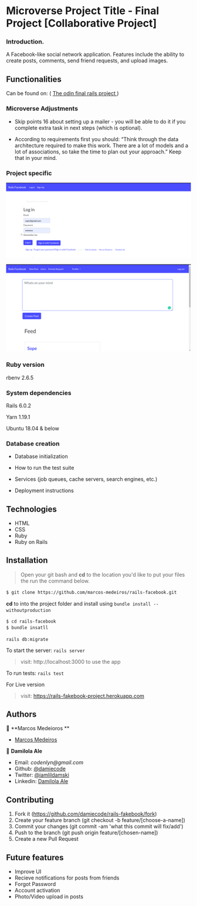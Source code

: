 # Microverse Project Title - Final Project [Collaborative Project]

### Introduction.
A Facebook-like social network application. Features include the ability to create posts, comments, send friend requests, and upload images.

## Functionalities

Can be found on:  ( <a href="https://www.theodinproject.com/courses/ruby-on-rails/lessons/final-project"> The odin final rails project </a>)

### Microverse Adjustments

* Skip points 16 about setting up a mailer - you will be able to do it if you complete extra task in next steps (which is optional).

* According to requirements first you should: “Think through the data architecture required to make this work. There are a lot of models and a lot of associations, so take the time to plan out your approach.” Keep that in your mind.

### Project specific

![rails-facebook login](login.png "Rails-facebook login")


![rails-facebook home](home.png "Rails-facebook home")

###  Ruby version

rbenv 2.6.5

###  System dependencies

Rails 6.0.2

Yarn 1.19.1

Ubuntu 18.04 & below

###  Database creation

* Database initialization

* How to run the test suite

* Services (job queues, cache servers, search engines, etc.)

* Deployment instructions

## Technologies

- HTML
- CSS
- Ruby
- Ruby on Rails

## Installation
> Open your git bash and **cd** to the location you'd like to put your files the run the command below.

```sh
$ git clone https://github.com/marcos-medeiros/rails-facebook.git
```

**cd** to into the project folder and install using `bundle install --withoutproduction`

```sh
$ cd rails-facebook
$ bundle insatll
```

`rails db:migrate`

To start the server: `rails server`

> visit: http://localhost:3000 to use the app

To run tests: `rails test`

For Live version
> visit:  https://rails-fakebook-project.herokuapp.com

## Authors

👤 **Marcos Medeioros **

- [Marcos Medeiros](https://www.linkedin.com/in/marcosmedeiros-dev/)

👤 **Damilola Ale**

- Email: _codenlyn@gmail.com_
- Github: [@damiecode](https://github.com/damiecode)
- Twitter: [@iamlildamski](https://twitter.com/iamlildamski)
- Linkedin: [Damilola Ale](https://www.linkedin.com/in/damiecode/)

## Contributing

1. Fork it (https://github.com/damiecode/rails-fakebook/fork)
2. Create your feature branch (git checkout -b feature/[choose-a-name])
3. Commit your changes (git commit -am 'what this commit will fix/add')
4. Push to the branch (git push origin feature/[chosen-name])
5. Create a new Pull Request

## Future features
- Improve UI
- Recieve notifications for posts from friends
- Forgot Password
- Account activation
- Photo/Video upload in posts
